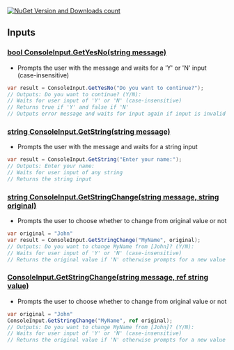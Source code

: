 [![NuGet Version and Downloads count](https://buildstats.info/nuget/TJC.ConsoleApplication)](https://www.nuget.org/packages/TJC.ConsoleApplication)

## Inputs

### [bool ConsoleInput.GetYesNo(string message)](./TJC.ConsoleApplication/Inputs/BooleanInput.cs)
- Prompts the user with the message and waits for a 'Y' or 'N' input (case-insensitive)
```c#
var result = ConsoleInput.GetYesNo("Do you want to continue?");
// Outputs: Do you want to continue? (Y/N): 
// Waits for user input of 'Y' or 'N' (case-insensitive)
// Returns true if 'Y' and false if 'N'
// Outputs error message and waits for input again if input is invalid
```

### [string ConsoleInput.GetString(string message)](./TJC.ConsoleApplication/Inputs/StringInput.cs)
- Prompts the user with the message and waits for a string input
```c#
var result = ConsoleInput.GetString("Enter your name:");
// Outputs: Enter your name:
// Waits for user input of any string
// Returns the string input
```

### [string ConsoleInput.GetStringChange(string message, string original)](./TJC.ConsoleApplication/Inputs/StringInput.cs)
- Prompts the user to choose whether to change from original value or not
```c#
var original = "John"
var result = ConsoleInput.GetStringChange("MyName", original);
// Outputs: Do you want to change MyName from [John]? (Y/N):
// Waits for user input of 'Y' or 'N' (case-insensitive)
// Returns the original value if 'N' otherwise prompts for a new value
```

### [ConsoleInput.GetStringChange(string message, ref string value)](./TJC.ConsoleApplication/Inputs/StringInput.cs)
- Prompts the user to choose whether to change from original value or not
```c#
var original = "John"
ConsoleInput.GetStringChange("MyName", ref original);
// Outputs: Do you want to change MyName from [John]? (Y/N):
// Waits for user input of 'Y' or 'N' (case-insensitive)
// Returns the original value if 'N' otherwise prompts for a new value
```
